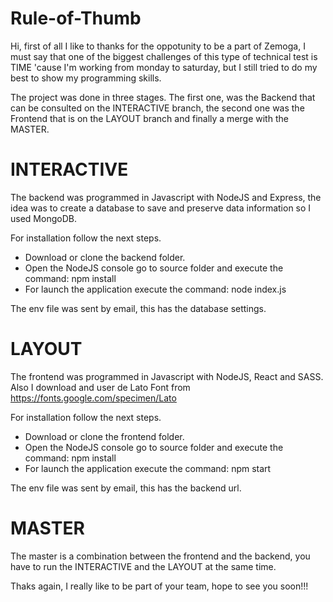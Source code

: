 # Rule-of-Thumb

Hi, first of all I like to thanks for the oppotunity to be a part of Zemoga, I must say that one of the biggest challenges of this type of technical test is TIME 'cause I'm working from monday to saturday, but I still tried to do my best to show my programming skills.

The project was done in three stages. The first one, was the Backend that can be consulted on the INTERACTIVE branch, the second one was the Frontend that is on the LAYOUT branch and finally a merge with the MASTER.

# INTERACTIVE

The backend was programmed in Javascript with NodeJS and Express, the idea was to create a database to save and preserve data information so I used MongoDB.

For installation follow the next steps.

  - Download or clone the backend folder.
  - Open the NodeJS console go to source folder and execute the command: npm install
  - For launch the application execute the command: node index.js

The env file was sent by email, this has the database settings.

# LAYOUT

The frontend was programmed in Javascript with NodeJS, React and SASS. Also I download and user de Lato Font from https://fonts.google.com/specimen/Lato

For installation follow the next steps.

  - Download or clone the frontend folder.
  - Open the NodeJS console go to source folder and execute the command: npm install
  - For launch the application execute the command: npm start

The env file was sent by email, this has the backend url.

# MASTER

The master is a combination between the frontend and the backend, you have to run the INTERACTIVE and the LAYOUT at the same time.


Thaks again, I really like to be part of your team, hope to see you soon!!!
